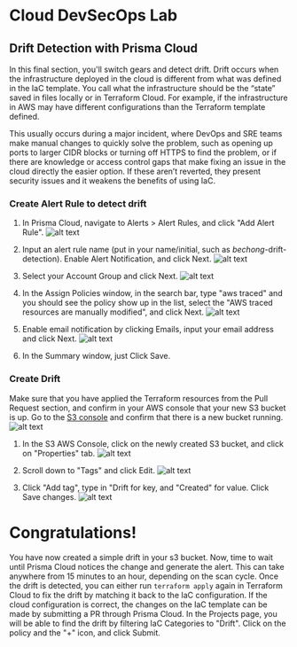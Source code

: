# Cloud DevSecOps Lab
## Drift Detection with Prisma Cloud
In this final section, you'll switch gears and detect drift. Drift occurs when the infrastructure deployed in the cloud is different from what was defined in the IaC template. You call what the infrastructure should be the “state” saved in files locally or in Terraform Cloud. For example, if the infrastructure in AWS may have different configurations than the Terraform template defined.

This usually occurs during a major incident, where DevOps and SRE teams make manual changes to quickly solve the problem, such as opening up ports to larger CIDR blocks or turning off HTTPS to find the problem, or if there are knowledge or access control gaps that make fixing an issue in the cloud directly the easier option. If these aren’t reverted, they present security issues and it weakens the benefits of using IaC.

### Create Alert Rule to detect drift
1. In Prisma Cloud, navigate to Alerts > Alert Rules, and click "Add Alert Rule".
![alt text](/resources/pc-create-alert-rule.png?raw=true)

2. Input an alert rule name (put in your name/initial, such as *bechong*-drift-detection). Enable Alert Notification, and click Next.
![alt text](/resources/pc-add-alert-rule-2.png?raw=true)

3. Select your Account Group and click Next.
![alt text](/resources/pc-add-alert-rule-3.png?raw=true)

4.  In the Assign Policies window, in the search bar, type "aws traced" and you should see the policy show up in the list, select the "AWS traced resources are manually modified", and click Next.
![alt text](/resources/pc-add-alert-rule-4.png?raw=true)

5. Enable email notification by clicking Emails, input your email address and click Next.
![alt text](/resources/pc-add-alert-rule-5.png?raw=true)

6. In the Summary window, just Click Save.

### Create Drift
Make sure that you have applied the Terraform resources from the Pull Request section, and confirm in your AWS console that your new S3 bucket is up. Go to the [S3 console](https://s3.console.aws.amazon.com/s3/home) and confirm that there is a new bucket running. 
![alt text](/resources/aws-s3-created.png?raw=true)

1. In the S3 AWS Console, click on the newly created S3 bucket, and click on "Properties" tab. 
![alt text](/resources/aws-s3-properties.png?raw=true)

2. Scroll down to "Tags" and click Edit.
![alt text](/resources/aws-s3-properties-2.png?raw=true)

3. Click "Add tag", type in "Drift for key, and "Created" for value. Click Save changes.
![alt text](/resources/aws-s3-properties-3.png?raw=true)

# Congratulations!
You have now created a simple drift in your s3 bucket. Now, time to wait until Prisma Cloud notices the change and generate the alert. This can take anywhere from 15 minutes to an hour, depending on the scan cycle. Once the drift is detected, you can either run ```terraform apply``` again in Terraform Cloud to fix the drift by matching it back to the IaC configuration. If the cloud configuration is correct, the changes on the IaC template can be made by submitting a PR through Prisma Cloud. In the Projects page, you will be able to find the drift by filtering IaC Categories to "Drift". Click on the policy and the "+" icon, and click Submit.
